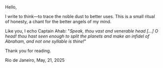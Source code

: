 Hello,

I write to think—to trace the noble dust to better uses. This is a small ritual of honesty, a chant for the better angels of my mind.

Like you, I echo Captain Ahab:
"_Speak, thou vast and venerable head [...] O head! thou hast seen enough to split the planets and make an infidel of Abraham, and not one syllable is thine!_"

Thank you for reading.


Rio de Janeiro, May, 21, 2025
